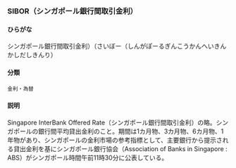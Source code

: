 <div style="display:none;">

## [あ行](securities-terms?id=あ行)
## [か行](securities-terms?id=か行)
## [さ行](securities-terms?id=さ行)
## [た行](securities-terms?id=た行)
## [な行](securities-terms?id=な行)
## [は行](securities-terms?id=は行)
## [ま行](securities-terms?id=ま行)
## [や行](securities-terms?id=や行)
## [ら行](securities-terms?id=ら行)
## [わ行](securities-terms?id=わ行)
## [英数字・記号](securities-terms?id=英数字・記号)

</div>

### SIBOR（シンガポール銀行間取引金利）

#### ひらがな

シンガポール銀行間取引金利）（さいぼー（しんがぽーるぎんこうかんへいきんかしだしきんり）

#### 分類

`金利・為替`

#### 説明

Singapore InterBank Offered Rate（シンガポール銀行間取引金利）の略。シンガポールの銀行間平均貸出金利のこと。期間は1カ月物、3カ月物、6カ月物、1年物があり、シンガポールの金利市場の参考指標として、主要銀行から提示される貸出金利を基にシンガポール銀行協会（Association of Banks in Singapore : ABS）がシンガポール時間午前11時30分に公表している。

